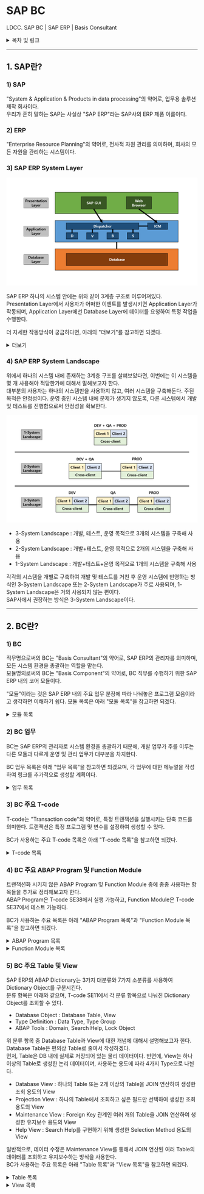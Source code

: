 # SAP BC    

LDCC. SAP BC | SAP ERP | Basis Consultant    

<details>
<summary>목차 및 링크</summary>
<div markdown="1">

> [1. SAP란?](https://github.com/KaJaeHyeob/SAP_BC#1-sap%EB%9E%80)    
> > [1) SAP](https://github.com/KaJaeHyeob/SAP_BC#1-sap)    
> > [2) ERP](https://github.com/KaJaeHyeob/SAP_BC#2-erp)    
> > [3) SAP ERP System Layer](https://github.com/KaJaeHyeob/SAP_BC#3-sap-erp-system-layer)    
> > [4) SAP ERP System Landscape](https://github.com/KaJaeHyeob/SAP_BC#4-sap-erp-system-landscape)    
> 
> [2. BC란?](https://github.com/KaJaeHyeob/SAP_BC#2-bc%EB%9E%80)    
> > [1) BC](https://github.com/KaJaeHyeob/SAP_BC#1-bc)    
> > [2) BC 업무](https://github.com/KaJaeHyeob/SAP_BC#2-bc-%EC%97%85%EB%AC%B4)    
> > [3) BC 주요 T-code](https://github.com/KaJaeHyeob/SAP_BC#3-bc-%EC%A3%BC%EC%9A%94-t-code)    
> > [4) BC 주요 ABAP Program 및 Function Module](https://github.com/KaJaeHyeob/SAP_BC#4-bc-%EC%A3%BC%EC%9A%94-abap-program-%EB%B0%8F-function-module)    
> > [5) BC 주요 Table 및 View](https://github.com/KaJaeHyeob/SAP_BC#5-bc-%EC%A3%BC%EC%9A%94-table-%EB%B0%8F-view)    

</div>
</details>

-----

## 1. SAP란?

### 1) SAP

 "System & Application & Products in data processing"의 약어로, 업무용 솔루션 제작 회사이다.    
 우리가 흔히 말하는 SAP는 사실상 "SAP ERP"라는 SAP사의 ERP 제품 이름이다.    

### 2) ERP

 "Enterprise Resource Planning"의 약어로, 전사적 자원 관리를 의미하며, 회사의 모든 자원을 관리하는 시스템이다.    

### 3) SAP ERP System Layer

![Untitled](./image/Untitled.png)

 SAP ERP 하나의 시스템 안에는 위와 같이 3계층 구조로 이루어져있다.    
 Presentation Layer에서 사용자가 어떠한 이벤트를 발생시키면 Application Layer가 작동되며, Application Layer에선 Database Layer에 데이터를 요청하여 특정 작업을 수행한다.    

 더 자세한 작동방식이 궁금하다면, 아래의 "더보기"를 참고하면 되겠다.    

<details>
<summary>더보기</summary>
<div markdown="1">

> 3계층 중에서 어렵게 느껴질 수도 있는 부분인 Application Layer에 대해서 좀 더 자세하게 작성해보도록 하겠다.    
> 
> Application Layer의 중요한 구성요소 두 가지는 DP(Dispatcher), WP(Work Process)이다.    
> DP는 사용자가 발생시킨 이벤트와 부합하는 WP로 해당 작업을 분배시키는 역할을 한다.    
> WP는 각 작업을 수행하는 프로세스로, 대표적으로 DVBS 네 가지 유형이 존재한다.    
> - D : "Dialog WP"의 약자로, 대부분의 조회 또는 연산 작업을 수행    
> - V : "Update WP"의 약자로, Database 업데이트에 관한 작업을 수행    
> - B : "Background WP"의 약자로, 작동 프로그램 및 변수와 실행시각 등을 설정하여 사용자와 추가적인 상호작용이 필요없는 작업을 수행    
> - S : "Spool WP"의 약자로, 출력 요청 시 데이터를 프린터에 전달하는 작업을 수행    
> 
>  위의 내용은 하나의 Application Server를 사용한다는 가정하에 작성한 것이고, 서버가 여러 대일 경우에는 아래 그림과 같이 조금 더 복잡해진다.    
> 
> ![Untitled1](./image/Untitled1.png)
> 
> 서버가 여러 대일 경우에는 ASCS(ABAP System Central Service)가 락 테이블 관리 및 로드밸런싱 관리 역할을 해주는데, ASCS를 포함하는 하나의 서버를 PAS(Primary Application Server)라 하고, 그 외 나머지 서버들을 AAS(Additional Application Server)라고 한다.    
> 
> ASCS의 ES(Enqueue Server)에서는 서버간의 락을 방지하기 위해 통합 락 테이블을 관리하고, MS(Message Server)에서는 서버들의 DP와 통신하면서 로드밸런싱을 관리한다.    
> 
> * 사실 SAP사에서 PAS와 ASCS를 완벽히 분리시켰기 때문에, PAS와 AAS 둘 사이에는 전혀 차이가 없다고 한다. 하지만, NetWeaver 7.0 이하 버전까지는 현재의 PAS와 ASCS가 합쳐진 CI(Central Instance), 현재의 AAS인 DI(Dialog Instance) 개념을 사용했기 때문에 대부분의 사용자들이 PAS와 AAS 둘을 구별하여 사용한다.    

</div>
</details>

### 4) SAP ERP System Landscape

 위에서 하나의 시스템 내에 존재하는 3계층 구조를 살펴보았다면, 이번에는 이 시스템을 몇 개 사용해야 적당한가에 대해서 말해보고자 한다.    
 대부분의 사용자는 하나의 시스템만을 사용하지 않고, 여러 시스템을 구축해둔다. 주된 목적은 안정성이다. 운영 중인 시스템 내에 문제가 생기지 않도록, 다른 시스템에서 개발 및 테스트를 진행함으로써 안정성을 확보한다.    

![Untitled2](./image/Untitled2.png)

 - 3-System Landscape : 개발, 테스트, 운영 목적으로 3개의 시스템을 구축해 사용
 - 2-System Landscape : 개발+테스트, 운영 목적으로 2개의 시스템을 구축해 사용
 - 1-System Landscape : 개발+테스트+운영 목적으로 1개의 시스템을 구축해 사용

 각각의 시스템을 개별로 구축하여 개발 및 테스트를 거친 후 운영 시스템에 반영하는 방식인 3-System Landscape 또는 2-System Landscape가 주로 사용되며, 1-System Landscape은 거의 사용되지 않는 편이다.    
 SAP사에서 권장하는 방식은 3-System Landscape이다.    

-----

## 2. BC란?    

### 1) BC    

 직무명으로써의 BC는 "Basis Consultant"의 약어로, SAP ERP의 관리자를 의미하며, 모든 시스템 환경을 총괄하는 역할을 맡는다.    
 모듈명의로써의 BC는 "Basis Component"의 약어로, BC 직무를 수행하기 위한 SAP ERP 내의 코어 모듈이다.    

 "모듈"이라는 것은 SAP ERP 내의 주요 업무 분장에 따라 나눠놓은 프로그램 모음이라고 생각하면 이해하기 쉽다. 모듈 목록은 아래 "모듈 목록"을 참고하면 되겠다.    

<details>
<summary>모듈 목록</summary>
<div markdown="1">

> 코어 모듈
> - MM : "Material Management"의 약어로, 구매 및 자재 관리 모듈
> - PP : "Production Planning"의 약어로, 생산 관리 모듈
> - SD : "Sales and Distribution"의 약어로, 영업 및 유통(물류) 관리 모듈
> - FI : "Financial"의 약자로, 재무 회계 모듈 (외부 보고용 회계)
> - CO : "Controlling"의 약자로, 관리 회계 모듈 (내부 전략용 회계)
> - HR : "Human Resources"의 약어로, 인사 관리 모듈
> - BW : "Business Warehouse"의 약어로, 데이터 관리 모듈
> - BI : "Business Intelligence"의 약어로, 데이터 분석 및 리포팅 모듈
> 
> 서브 모듈
> - QM : "Quality Management"의 약어로, 품질 관리 모듈
> - IM : "Investment Management"의 약어로, 수출입 및 투자 관리 모듈
> - LE : "Logistics Execution"의 약어로, 재고 및 보관 관리 모듈
> - PM : "Plant Management"의 약어로, 설비 관리 모듈
> - TR : "Treasury"의 약자로, 자금 관리 모듈
> - FB : "Firm Banking"의 약어로, 펌뱅킹 관리 모듈 (은행 업무)
> - PI : "Process Integration"의 약어로, non-SAP 프로그램 데이터 연동 관리 모듈

</div>
</details>

### 2) BC 업무    

 BC는 SAP ERP의 관리자로 시스템 환경을 총괄하기 때문에, 개발 업무가 주를 이루는 다른 모듈과 다르게 운영 및 관리 업무가 대부분을 차지한다.    
 
 BC 업무 목록은 아래 "업무 목록"을 참고하면 되겠으며, 각 업무에 대한 메뉴얼을 작성하여 링크를 추가적으로 생성할 계획이다.    

<details>
<summary>업무 목록</summary>
<div markdown="1">
 
> 주요 업무    
> - SAP ERP System Install
> - System Landscape 디자인/관리
> - System 업그레이드 전략 수립/수행
> - SAP ERP Client 관리
> - [SAP ERP User 관리]()
> - CTS(Change and Transport System) 관리
> - Snote 및 SP 관리
> - 배치잡(Batch Job) 관리
> - Spool 관리
> - Performance 관리
> - Parameter 관리
> - SAP Router 설치 및 OSS(Online Service System) 관리
> - 제품 License 관리
> - Developer & Object Key 관리
> - Solman(Solution Manager) 설치/관리
> - 런타임 에러 대응
> - Database(HANA DB) 백업 관리
> 
> 기타 업무    
> - [SAP ERP 한글 깨짐 현상 조치]()

</div>
</details>
 
### 3) BC 주요 T-code    

 T-code는 "Transaction code"의 약어로, 특정 트랜잭션을 실행시키는 단축 코드를 의미한다. 트랜잭션은 특정 프로그램 및 변수를 설정하여 생성할 수 있다.    
 
 BC가 사용하는 주요 T-code 목록은 아래 "T-code 목록"을 참고하면 되겠다.    

<details>
<summary>T-code 목록</summary>
<div markdown="1">

> - AL08 : 전체 서버 접속자 조회
> - AL11 : SAP 디렉토리 조회
> - DB01 : DB 락 조회/분석
> - DB02 : DB 성능 및 용량 조회
> - DB13 : DB 백업 관리
> - PFCG : Role 관리
> - PFUD : Mass User Comparison 실행
> - RSUSR003 : Standard User 조회
> - RSUSR200 : User 마지막 로그인 기록 조회
> - RZ11 : 파라미터 조회
> - RZ12 : RFC 로그온 그룹 관리
> - SAT : 런타임 분석 조회
> - SCC1 : TR 사용 Client Copy
> - SCC3 : Client Copy 진행상황 조회
> - SCC4 : Client 정보 조회
> - SCC9 : RFC 사용 Remote Client Copy
> - SCCL : Local Client Copy
> - SCOT : SMTP Mail Server 관리 (Business Communication Services)
> - SCU3 : 테이블 변경 이력 조회
> - SE01 : TR 조회/릴리즈 (Transport Request Organizer)
> - SE03 : TR 관련 툴 조회/실행 (Transport Request Organizer Tools)
> - SE09 : TR 조회/릴리즈 (Transport Request Organizer)
> - SE11 : 테이블 뷰 정보 조회/관리 (ABAP Dictionary)
> - SE16 : 테이블 조회
> - SE30 : 런타임 조회/분석
> - SE37 : Function Module 생성/조회/관리/실행 (Function Builder)
> - SE38 : ABAP Program 생성/조회/관리/실행 (ABAP Editor)
> - SE80 : Object 조회 (Object Navigator)
> - SE81 : 애플리케이션 계층 조회
> - SE90 : Object 조회 (Object Navigator)
> - SE91 : 메시지 관리
> - SE93 : T-code 생성/조회/관리 (Maintain Transaction)
> - SM01 : T-code 락 관리
> - SM02 : 시스템 메시지
> - SM04 : 서버별 접속자 조회
> - SM12 : 락 목록 조회
> - SM13 : 업데이트 시스템 조회
> - SM21 : 시스템 로그 조회
> - SM30 : 테이블 뷰 관리
> - SM31 : 테이블 뷰 관리
> - SM36 : 배치잡 생성
> - SM37 : 배치잡 조회
> - SM50 : 서버별 WP 조회/관리
> - SM51 : 서버 목록 및 상태 조회
> - SM59 : RFC 관리
> - SM66 : 전체 서버 WP 조회/관리
> - SMGW : 게이트웨이 조회
> - SMLG : 로그온 그룹 관리
> - SOST : Send Mail 로그 조회
> - SPRO_ADMIN : 프로젝트 관리
> - ST02 : 메모리 사용현황 조회
> - ST05 : 성능 추적 기능 관리 (Performance Trace)
> - ST22 : 런타임 에러 조회/분석
> - STMS : TR 관리 시스템 (Transport Management System)
> - SU01 : User 생성/관리
> - SU10 : Mass User 관리
> - SU53 : User 최근 권한 성공 및 실패 내역 조회
> - SUIM : 조건별 User 목록 조회 (User Information System)
> - TOGL : SM59 내 RFC 조회 후 실행 가능한 RFC 강제 편집    
 
</div>
</details>

### 4) BC 주요 ABAP Program 및 Function Module    

 트랜잭션화 시키지 않은 ABAP Program 및 Function Module 중에 종종 사용하는 항목들을 추가로 정리해보고자 한다.    
 ABAP Program은 T-code SE38에서 실행 가능하고, Function Module은 T-code SE37에서 테스트 가능하다.    

 BC가 사용하는 주요 목록은 아래 "ABAP Program 목록"과 "Function Module 목록"을 참고하면 되겠다.    

<details>
<summary>ABAP Program 목록</summary>
<div markdown="1">

> - RSCCEXPT : Client Copy 예외 테이블 설정    

</div>
</details>

<details>
<summary>Function Module 목록</summary>
<div markdown="1">

> - MENU_FAVORITE_DOWNLOAD : 특정 User로부터 즐겨찾기 항목 다운로드    
> - MENU_FAVORITE_UPLOAD : 특정 User에게 즐겨찾기 항목 업로드    
> - SCCR_LOCK_CLIENT : Client 잠금 설정    
> - SCCR_UNLOCK_CLIENT : Client 잠금 해제    

</div>
</details>

### 5) BC 주요 Table 및 View    
 SAP ERP의 ABAP Dictionary는 3가지 대분류와 7가지 소분류를 사용하여 Dictionary Object를 구분시킨다.    
 분류 항목은 아래와 같으며, T-code SE11에서 각 분류 항목으로 나눠진 Dictionary Object를 조회할 수 있다.    
 
 - Database Object : Database Table, View    
 - Type Definition : Data Type, Type Group    
 - ABAP Tools : Domain, Search Help, Lock Object    

 위 분류 항목 중 Database Table과 View에 대한 개념에 대해서 설명해보고자 한다. Database Table은 편의상 Table로 줄여서 작성하겠다.    
 먼저, Table은 DB 내에 실제로 저장되어 있는 물리 데이터이다. 반면에, View는 하나 이상의 Table로 생성한 논리 데이터이며, 사용하는 용도에 따라 4가지 Type으로 나뉜다.    
 
 - Database View : 하나의 Table 또는 2개 이상의 Table을 JOIN 연산하여 생성한 조회 용도의 View    
 - Projection View : 하나의 Table에서 조회하고 싶은 필드만 선택하여 생성한 조회 용도의 View    
 - Maintenance View : Foreign Key 관계인 여러 개의 Table을 JOIN 연산하여 생성한 유지보수 용도의 View    
 - Help View : Search Help를 구현하기 위해 생성한 Selection Method 용도의 View    

 일반적으로, 데이터 수정은 Maintenance View를 통해서 JOIN 연산된 여러 Table의 데이터를 조회하고 유지보수하는 방식을 사용한다.    
 BC가 사용하는 주요 목록은 아래 "Table 목록"과 "View 목록"을 참고하면 되겠다.    
 
<details>
<summary>Table 목록</summary>
<div markdown="1">

> - AGR_TCODES : Role별 T-code 매칭 Table    
> - AGR_1251 : Role별 Object 매칭 Table

</div>
</details>

<details>
<summary>View 목록</summary>
<div markdown="1"> 

</div>
</details>


 

